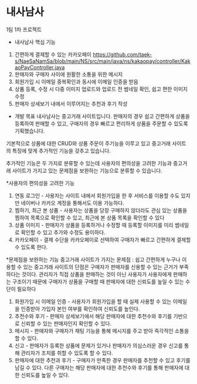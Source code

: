 # 내사남사
1팀 1차 프로젝트

- 내사남사 핵심 기능
1. 간편하게 결제할 수 있는 카카오페이 https://github.com/taek-s/NaeSaNamSa/blob/main/NS/src/main/java/ns/kakaopay/controller/KakaoPayController.java
3. 판매자와 구매자 사이에 원활한 소통을 위한 메시지
4. 회원가입 시 이메일 중복확인과 동시에 이메일 인증을 받음
5. 상품 등록, 수정 시 다중 이미지 업로드와 업로드 전 썸네일 확인, 쉽고 편한 이미지 수정
6. 판매자 상세보기 내에서 이루어지는 추천과 후기 작성

- 개발 목표
내사남사는 중고거래 사이트입니다.
판매자의 경우 쉽고 간편하게 상품을 등록하여 판매할 수 있고,
구매자의 경우 빠르고 편리하게 상품을 주문할 수 있도록 기획했습니다.

기본적으로 상품에 대한 CRUD와 상품 주문이 주기능을 이루고 있고 중고거래 사이트의 특징에
맞게 추가적인 기능을 갖추고 있습니다.

추가적인 기능은 두 가지로 분류할 수 있는데 사용자의 편의성을 고려한 기능과 중고거래 사이트가
가지고 있는 문제점을 보완하는 기능으로 분류할 수 있습니다.

 *사용자의 편의성을 고려한 기능
 1. 연동 로그인 - 사용자는 사이트 내에서 회원가입을 한 후 서비스를 이용할 수도 있지만 네이버나 카카오 계정을 통해서도 이용 가능하다.
 2. 찜하기, 최근 본 상품 - 사용자는 상품을 당장 구매하지 않더라도 관심 있는 상품을 찜하여 목록으로 확인할 수 있고, 최근에 본 상품 목록을 확인할 수 있다
 3. 상품 이미지 - 판매자가 상품을 등록하거나 수정할 때 등록할 이미지를 미리 썸네일로 확인할 수 있고 추가와 수정도 용이하다.
 4. 카카오페이 - 결제 수단을 카카오페이로 선택하여 구매자가 빠르고 간편하게 결제할 수 있도록 한다.

 *문제점을 보완하는 기능
 중고거래 사이트가 가지는 문제점 : 쉽고 간편하게 누구나 이용할 수 있는 중고거래 사이트의 단점은 구매자가 판매자를 신용할 수 있는 근거가
 부족하다는 것이다. 관리자가 직접 상품을 판매하는 것이 아닌 사용자가 사용자에게 판매하는 구조이기 때문에 구매자가 상품을 구매할 때 판매자에
 대한 신뢰도를 높일 수 있는 수단이 필요하다
 1. 화원가입 시 이메일 인증 - 사용자가 회원가입을 할 때 실제 사용할 수 있는 이메일을 인증받아 가입자 본인 여부를 확인하여 신뢰도를 높인다.
 2. 추천수와 후기 - 판매자 상세보기에서 해당 판매자에 대한 추천수와 후기를 기반으로 신뢰할 수 있는 판매자인지 확인할 수 있다.
 3. 메시지 - 판매자와 구매자가 채팅 기능을 통해 메시지를 주고 받아 즉각적인 소통을 할 수 있다.
 4. 신고 - 판매자가 등록한 상품에 문제가 있거나 판매자가 의심스러운 경우 신고를 통해 관리자가 조치를 취할 수 있도록 할 수 있다.
 5. 판매자에 대한 추천과 후기 - 구매자가 만족한 경우 판매자를 추천할 수 있고 후기를 남길 수 있다. 다른 구매자는 해당 판매자에 대한 추천수와
 후기를 통해 판매자에 대한 신뢰도를 높일 수 있다.
